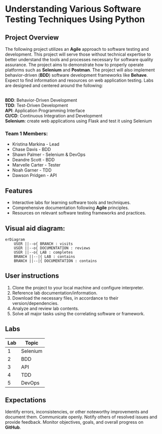 # Understanding Various Software Testing Techniques Using Python

## Project Overview

The following project utilizes an **Agile** approach to software testing and development. This project will serve those without technical expertise to better understand the tools and processes necessary for software quality assurance. The project aims to demonstrate how to properly operate platforms such as **Selenium** and **Postman**. The project will also implement behavior-driven (**BDD**) software development frameworks like **Behave**. Expect to find information and resources on web application testing. Labs are designed and centered around the following:

<br>**BDD**: Behavior-Driven Development
<br>**TDD**: Test-Driven Development
<br>**API**: Application Programming Interface
<br>**CI/CD**: Continuous Integration and Development
<br>**Selenium**: create web applications using Flask and test it using Selenium

### Team 1 Members:
- Kristina Markina - Lead 
- Chase Davis - BDD
- Shawn Palmer - Selenium & DevOps
- Deandre Scott - BDD
- Marvelle Carter - Tester
- Noah Garner - TDD
- Dawson Pridgen - API

## Features

* Interactive labs for learning software tools and techniques.
* Comprehensive documentation following **Agile** principles.
* Resources on relevant software testing frameworks and practices.

## Visual aid diagram:
```mermaid
erDiagram
    USER ||--o{ BRANCH : visits
    USER ||--o{ DOCUMENTATION : reviews
    USER ||--o{ LAB : completes
    BRANCH ||--|{ LAB : contains
    BRANCH ||--|{ DOCUMENTATION : contains
```

## User instructions

1. Clone the project to your local machine and configure interpreter.
2. Reference lab documentation/information.
2. Download the necessary files, in accordance to their version/dependencies.
3. Analyze and review lab contents.
4. Solve all major tasks using the correlating software or framework.

## Labs
| Lab | Topic     |
| --- | --------  |
| 1   | Selenium  |
| 2   | BDD       |
| 3   | API       |
| 4   | TDD       |
| 5   | DevOps    |

## Expectations
Identify errors, inconsistencies, or other noteworthy improvements and document them.
Communicate openly. Notify others of resolved issues and provide feedback.
Monitor objectives, goals, and overall progress on **GitHub**.